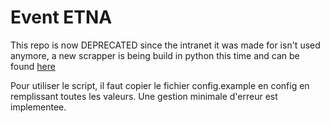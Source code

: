 # Event ETNA

This repo is now DEPRECATED since the intranet it was made for isn't used anymore, a new scrapper is being build in python this time and can be found [here](https://github.com/Laxa/Event-ETNA)

Pour utiliser le script, il faut copier le fichier config.example en config en remplissant toutes les valeurs.
Une gestion minimale d'erreur est implementee.
